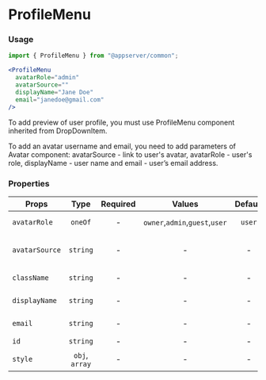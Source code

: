 # ProfileMenu

### Usage

```js
import { ProfileMenu } from "@appserver/common";
```

```jsx
<ProfileMenu
  avatarRole="admin"
  avatarSource=""
  displayName="Jane Doe"
  email="janedoe@gmail.com"
/>
```

To add preview of user profile, you must use ProfileMenu component inherited from DropDownItem.

To add an avatar username and email, you need to add parameters of Avatar component: avatarSource - link to user's avatar, avatarRole - user's role, displayName - user name and email - user’s email address.

### Properties

| Props          |      Type      | Required |             Values             | Default | Description            |
| -------------- | :------------: | :------: | :----------------------------: | :-----: | ---------------------- |
| `avatarRole`   |    `oneOf`     |    -     | `owner`,`admin`,`guest`,`user` | `user`  | Adds a user role table |
| `avatarSource` |    `string`    |    -     |               -                |    -    | Avatar image source    |
| `className`    |    `string`    |    -     |               -                |    -    | Accepts class          |
| `displayName`  |    `string`    |    -     |               -                |    -    | User name for display  |
| `email`        |    `string`    |    -     |               -                |    -    | User email for display |
| `id`           |    `string`    |    -     |               -                |    -    | Accepts id             |
| `style`        | `obj`, `array` |    -     |               -                |    -    | Accepts css style      |
